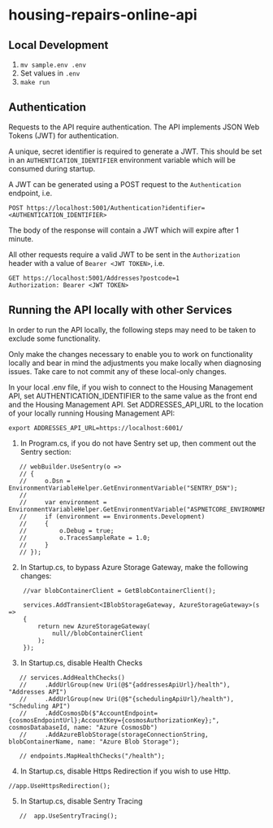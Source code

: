 # housing-repairs-online-api

## Local Development
1. `mv sample.env .env`
2. Set values in `.env`
3. `make run`

## Authentication
Requests to the API require authentication.
The API implements JSON Web Tokens (JWT) for authentication.

A unique, secret identifier is required to generate a JWT.
This should be set in an `AUTHENTICATION_IDENTIFIER` environment variable which will be consumed during startup.

A JWT can be generated using a POST request to the `Authentication` endpoint, i.e.
```http request
POST https://localhost:5001/Authentication?identifier=<AUTHENTICATION_IDENTIFIER>
```
The body of the response will contain a JWT which will expire after 1 minute.

All other requests require a valid JWT to be sent in the `Authorization` header with a value of
`Bearer <JWT TOKEN>`, i.e.
```http request
GET https://localhost:5001/Addresses?postcode=1
Authorization: Bearer <JWT TOKEN>
```
## Running the API locally with other Services
In order to run the API locally, the following steps may need to be taken to exclude some functionality.

Only make the changes necessary to enable you to work on functionality locally and bear in mind the adjustments you make locally when diagnosing issues.
Take care to not commit any of these local-only changes.

In your local .env file, if you wish to connect to the Housing Management API, set
AUTHENTICATION_IDENTIFIER to the same value as the front end and the Housing Management API.
Set ADDRESSES_API_URL to the location of your locally running Housing Management API:
```
export ADDRESSES_API_URL=https://localhost:6001/
```

1. In Program.cs, if you do not have Sentry set up, then comment out the Sentry section:
```
   // webBuilder.UseSentry(o =>
   // {
   //     o.Dsn = EnvironmentVariableHelper.GetEnvironmentVariable("SENTRY_DSN");
   //
   //     var environment = EnvironmentVariableHelper.GetEnvironmentVariable("ASPNETCORE_ENVIRONMENT");
   //     if (environment == Environments.Development)
   //     {
   //         o.Debug = true;
   //         o.TracesSampleRate = 1.0;
   //     }
   // });
```
2. In Startup.cs, to bypass Azure Storage Gateway, make the following changes:
```
    //var blobContainerClient = GetBlobContainerClient();

    services.AddTransient<IBlobStorageGateway, AzureStorageGateway>(s =>
    {
        return new AzureStorageGateway(
            null//blobContainerClient
        );
    });
```

3. In Startup.cs, disable Health Checks
```
   // services.AddHealthChecks()
   //     .AddUrlGroup(new Uri(@$"{addressesApiUrl}/health"), "Addresses API")
   //     .AddUrlGroup(new Uri(@$"{schedulingApiUrl}/health"), "Scheduling API")
   //     .AddCosmosDb($"AccountEndpoint={cosmosEndpointUrl};AccountKey={cosmosAuthorizationKey};", cosmosDatabaseId, name: "Azure CosmosDb")
   //     .AddAzureBlobStorage(storageConnectionString, blobContainerName, name: "Azure Blob Storage");

   // endpoints.MapHealthChecks("/health");
 ```

4. In Startup.cs, disable Https Redirection if you wish to use Http.
```
//app.UseHttpsRedirection();
```
5. In Startup.cs, disable Sentry Tracing
```
   //  app.UseSentryTracing();
```

